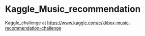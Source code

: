 # Kaggle_Music_recommendation
Kaggle_challenge at https://www.kaggle.com/c/kkbox-music-recommendation-challenge
